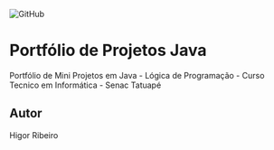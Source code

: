 ![GitHub](https://img.shields.io/github/license/ribeirohigor/portfolio-java?style=for-the-badge)
# Portfólio de Projetos Java 
Portfólio de Mini Projetos em Java - Lógica de Programação - Curso Tecnico em Informática - Senac Tatuapé
## Autor
Higor Ribeiro
